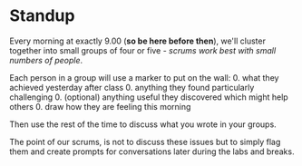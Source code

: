 # Standup

Every morning at exactly 9.00 \(**so be here before then**\), we'll cluster together into small groups of four or five - _scrums work best with small numbers of people_.

Each person in a group will use a marker to put on the wall:
0. what they achieved yesterday after class
0. anything they found particularly challenging
0. (optional) anything useful they discovered which might help others
0. draw how they are feeling this morning

Then use the rest of the time to discuss what you wrote in your groups.

The point of our scrums, is not to discuss these issues but to simply flag them and create prompts for conversations later during the labs and breaks.
